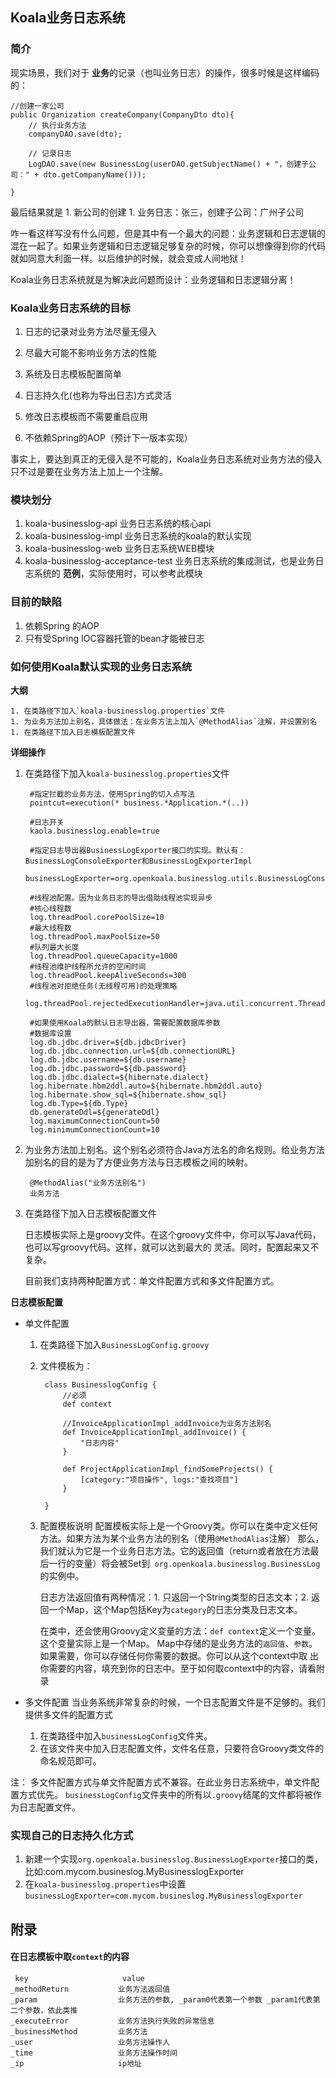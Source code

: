 Koala业务日志系统
----

### 简介
现实场景，我们对于 **业务**的记录（也叫业务日志）的操作，很多时候是这样编码的：

    //创建一家公司
    public Organization createCompany(CompanyDto dto){
        // 执行业务方法
        companyDAO.save(dto);

        // 记录日志
        LogDAO.save(new BusinessLog(userDAO.getSubjectName() + "，创建子公司：" + dto.getCompanyName()));

    }

最后结果就是
    1. 新公司的创建
    1. 业务日志：张三，创建子公司：广州子公司

咋一看这样写没有什么问题，但是其中有一个最大的问题：业务逻辑和日志逻辑的混在一起了。如果业务逻辑和日志逻辑足够复杂的时候，你可以想像得到你的代码
就如同意大利面一样。以后维护的时候，就会变成人间地狱！

Koala业务日志系统就是为解决此问题而设计：业务逻辑和日志逻辑分离！


### Koala业务日志系统的目标

1. 日志的记录对业务方法尽量无侵入

1. 尽最大可能不影响业务方法的性能

1. 系统及日志模板配置简单

1. 日志持久化(也称为导出日志)方式灵活

1. 修改日志模板而不需要重启应用

1. 不依赖Spring的AOP（预计下一版本实现）

事实上，要达到真正的无侵入是不可能的，Koala业务日志系统对业务方法的侵入只不过是要在业务方法上加上一个注解。

### 模块划分

1. koala-businesslog-api 业务日志系统的核心api
1. koala-businesslog-impl 业务日志系统的koala的默认实现
1. koala-businesslog-web 业务日志系统WEB模块
1. koala-businesslog-acceptance-test 业务日志系统的集成测试，也是业务日志系统的 **范例**，实际使用时，可以参考此模块

### 目前的缺陷

1. 依赖Spring 的AOP
1. 只有受Spring IOC容器托管的bean才能被日志


### 如何使用Koala默认实现的业务日志系统

**大纲**

    1. 在类路径下加入`koala-businesslog.properties`文件
    1. 为业务方法加上别名，具体做法：在业务方法上加入`@MethodAlias`注解，并设置别名
    1. 在类路径下加入日志模板配置文件


**详细操作**
1. 在类路径下加入`koala-businesslog.properties`文件

        #指定拦截的业务方法，使用Spring的切入点写法
        pointcut=execution(* business.*Application.*(..))

        #日志开关
        kaola.businesslog.enable=true

        #指定日志导出器BusinessLogExporter接口的实现。默认有：BusinessLogConsoleExporter和BusinessLogExporterImpl
        businessLogExporter=org.openkoala.businesslog.utils.BusinessLogConsoleExporter

        #线程池配置。因为业务日志的导出借助线程池实现异步
        #核心线程数
        log.threadPool.corePoolSize=10
        #最大线程数
        log.threadPool.maxPoolSize=50
        #队列最大长度
        log.threadPool.queueCapacity=1000
        #线程池维护线程所允许的空闲时间
        log.threadPool.keepAliveSeconds=300
        #线程池对拒绝任务(无线程可用)的处理策略
        log.threadPool.rejectedExecutionHandler=java.util.concurrent.ThreadPoolExecutor$CallerRunsPolicy

        #如果使用Koala的默认日志导出器，需要配置数据库参数
        #数据库设置
        log.db.jdbc.driver=${db.jdbcDriver}
        log.db.jdbc.connection.url=${db.connectionURL}
        log.db.jdbc.username=${db.username}
        log.db.jdbc.password=${db.password}
        log.db.jdbc.dialect=${hibernate.dialect}
        log.hibernate.hbm2ddl.auto=${hibernate.hbm2ddl.auto}
        log.hibernate.show_sql=${hibernate.show_sql}
        log.db.Type=${db.Type}
        db.generateDdl=${generateDdl}
        log.maximumConnectionCount=50
        log.minimumConnectionCount=10

1. 为业务方法加上别名。这个别名必须符合Java方法名的命名规则。给业务方法加别名的目的是为了方便业务方法与日志模板之间的映射。

        @MethodAlias("业务方法别名")
        业务方法

1. 在类路径下加入日志模板配置文件

    日志模板实际上是groovy文件。在这个groovy文件中，你可以写Java代码，也可以写groovy代码。这样，就可以达到最大的
    灵活。同时，配置起来又不复杂。

    目前我们支持两种配置方式：单文件配置方式和多文件配置方式。

**日志模板配置**

* 单文件配置
    1. 在类路径下加入`BusinessLogConfig.groovy`
    1. 文件模板为：

            class BusinesslogConfig {
                //必须
                def context

                //InvoiceApplicationImpl_addInvoice为业务方法别名
                def InvoiceApplicationImpl_addInvoice() {
                    "日志内容"
                }

                def ProjectApplicationImpl_findSomeProjects() {
                    [category:"项目操作", logs:"查找项目"]
                }

            }

    1. 配置模板说明
        配置模板实际上是一个Groovy类。你可以在类中定义任何方法。如果方法为某个业务方法的别名（使用`@MethodAlias`注解）
        那么，我们就认为它是一个业务日志方法。它的返回值（return或者放在方法最后一行的变量）将会被Set到` org.openkoala.businesslog.BusinessLog`的实例中。

        日志方法返回值有两种情况：1. 只返回一个String类型的日志文本；2. 返回一个Map，这个Map包括Key为`category`的日志分类及日志文本。

        在类中，还会使用Groovy定义变量的方法：`def context`定义一个变量。这个变量实际上是一个Map。
        Map中存储的是业务方法的`返回值`、`参数`。如果需要，你可以存储任何你需要的数据。你可以从这个context中取
        出你需要的内容，填充到你的日志中。至于如何取context中的内容，请看附录


* 多文件配置
当业务系统非常复杂的时候，一个日志配置文件是不足够的。我们提供多文件的配置方式

    1. 在类路径中加入`businessLogConfig`文件夹。
    1. 在该文件夹中加入日志配置文件，文件名任意，只要符合Groovy类文件的命名规范即可。

注： 多文件配置方式与单文件配置方式不兼容。在此业务日志系统中，单文件配置方式优先。
    `businessLogConfig`文件夹中的所有以`.groovy`结尾的文件都将被作为日志配置文件。


### 实现自己的日志持久化方式

1. 新建一个实现`org.openkoala.businesslog.BusinessLogExporter`接口的类，比如:com.mycom.busineslog.MyBusinesslogExporter
1. 在`koala-businesslog.properties`中设置`businessLogExporter=com.mycom.busineslog.MyBusinesslogExporter`

附录
---
#### 在日志模板中取`context`的内容

     key                     value
    _methodReturn           业务方法返回值
    _param                  业务方法的参数, _param0代表第一个参数 _param1代表第二个参数，依此类推
    _executeError           业务方法执行失败的异常信息
    _businessMethod         业务方法
    _user                   业务方法操作人
    _time                   业务方法操作时间
    _ip                     ip地址

